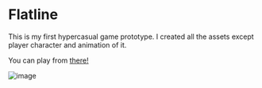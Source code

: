 # Flatline

This is my first hypercasual game prototype.
I created all the assets except player character and animation of it.

You can play from [there!](https://erkamuzuncayir.itch.io/flatline)

![image](https://user-images.githubusercontent.com/94782219/225119176-ba60ab56-7c64-4919-a066-c8a2399dca06.png)
